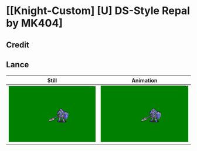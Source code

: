 # [\[Knight-Custom\] \[U\] DS-Style Repal by MK404]

## Credit



## Lance

| Still | Animation |
| :---: | :-------: |
| ![Lance still](./Lance_000.png) | ![Lance animation](./Lance.gif) |
